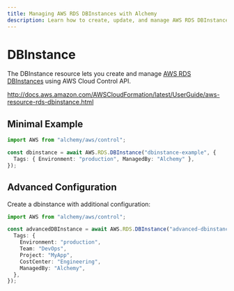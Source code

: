 ```yaml
---
title: Managing AWS RDS DBInstances with Alchemy
description: Learn how to create, update, and manage AWS RDS DBInstances using Alchemy Cloud Control.
---
```


# DBInstance

The DBInstance resource lets you create and manage [AWS RDS DBInstances](https://docs.aws.amazon.com/rds/latest/userguide/) using AWS Cloud Control API.

http://docs.aws.amazon.com/AWSCloudFormation/latest/UserGuide/aws-resource-rds-dbinstance.html

## Minimal Example

```ts
import AWS from "alchemy/aws/control";

const dbinstance = await AWS.RDS.DBInstance("dbinstance-example", {
  Tags: { Environment: "production", ManagedBy: "Alchemy" },
});
```

## Advanced Configuration

Create a dbinstance with additional configuration:

```ts
import AWS from "alchemy/aws/control";

const advancedDBInstance = await AWS.RDS.DBInstance("advanced-dbinstance", {
  Tags: {
    Environment: "production",
    Team: "DevOps",
    Project: "MyApp",
    CostCenter: "Engineering",
    ManagedBy: "Alchemy",
  },
});
```

